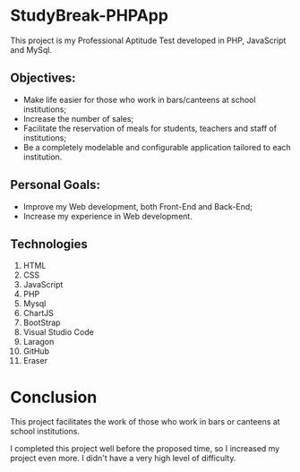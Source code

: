 # StudyBreak-PHPApp
 This project is my Professional Aptitude Test developed in PHP, JavaScript and MySql.

## Objectives:
 - Make life easier for those who work in bars/canteens at school institutions;
 - Increase the number of sales;
 - Facilitate the reservation of meals for students, teachers and staff of institutions;
 - Be a completely modelable and configurable application tailored to each institution.

## Personal Goals:
 - Improve my Web development, both Front-End and Back-End;
 - Increase my experience in Web development.

## Technologies
 1. HTML
 2. CSS
 3. JavaScript
 4. PHP
 5. Mysql
 6. ChartJS
 7. BootStrap
 8. Visual Studio Code
 9. Laragon
 10. GitHub
 11. Eraser

# Conclusion
 This project facilitates the work of those who work in bars or canteens at school institutions.

 I completed this project well before the proposed time, so I increased my project even more. 
 I didn't have a very high level of difficulty.
